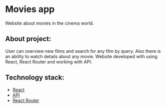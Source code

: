 # Movies app
Website about movies in the cinema world.

## About project:
 User can overview new films and search for any film by query. Also there is an ability to watch details about any movie.
 Website developed with using React, React Router and working with API.

## Technology stack:
 - [React](https://react.dev/)
 - [API](https://www.themoviedb.org/)
 - [React Router](https://reactrouter.com/en/main)

